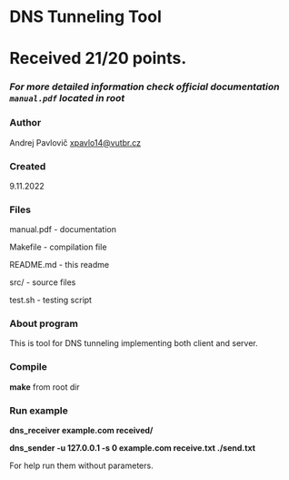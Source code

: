 # DNS Tunneling Tool

# Received 21/20 points.

### *For more detailed information check official documentation `manual.pdf` located in root*

###  Author
Andrej Pavlovič <xpavlo14@vutbr.cz>

### Created
9.11.2022

### Files
manual.pdf  - documentation

Makefile    - compilation file

README.md   - this readme

src/        - source files

test.sh     - testing script

### About program
This is tool for DNS tunneling implementing both client and server.

### Compile 
**make** from root dir

### Run example
**dns_receiver example.com received/**

**dns_sender -u 127.0.0.1 -s 0 example.com receive.txt ./send.txt**

For help run them without parameters.
